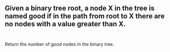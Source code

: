 ## Given a binary tree root, a node X in the tree is named good if in the path from root to X there are no nodes with a value greater than X. <br> <br> 
Return the number of good nodes in the binary tree. <br> 
